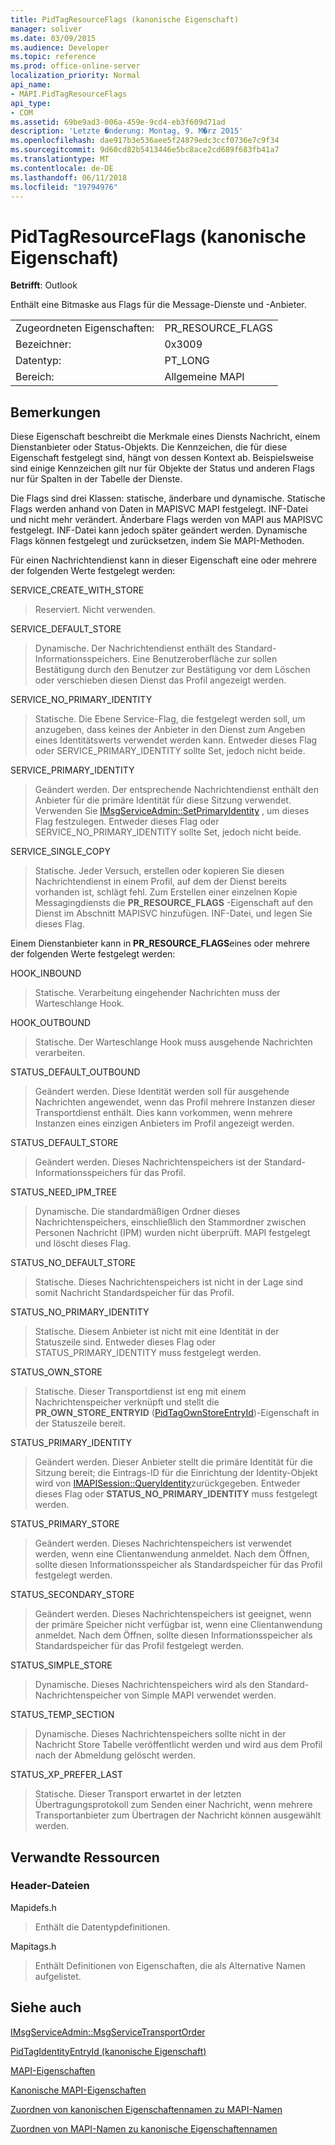 ```yaml
---
title: PidTagResourceFlags (kanonische Eigenschaft)
manager: soliver
ms.date: 03/09/2015
ms.audience: Developer
ms.topic: reference
ms.prod: office-online-server
localization_priority: Normal
api_name:
- MAPI.PidTagResourceFlags
api_type:
- COM
ms.assetid: 69be9ad3-006a-459e-9cd4-eb3f609d71ad
description: 'Letzte �nderung: Montag, 9. M�rz 2015'
ms.openlocfilehash: dae917b3e536aee5f24879edc3ccf0736e7c9f34
ms.sourcegitcommit: 9d60cd82b5413446e5bc8ace2cd689f683fb41a7
ms.translationtype: MT
ms.contentlocale: de-DE
ms.lasthandoff: 06/11/2018
ms.locfileid: "19794976"
---
```

# <a name="pidtagresourceflags-canonical-property"></a>PidTagResourceFlags (kanonische Eigenschaft)

  
  
**Betrifft**: Outlook 
  
Enthält eine Bitmaske aus Flags für die Message-Dienste und -Anbieter.
  
|||
|:-----|:-----|
|Zugeordneten Eigenschaften:  <br/> |PR_RESOURCE_FLAGS  <br/> |
|Bezeichner:  <br/> |0x3009  <br/> |
|Datentyp:  <br/> |PT_LONG  <br/> |
|Bereich:  <br/> |Allgemeine MAPI  <br/> |
   
## <a name="remarks"></a>Bemerkungen

Diese Eigenschaft beschreibt die Merkmale eines Diensts Nachricht, einem Dienstanbieter oder Status-Objekts. Die Kennzeichen, die für diese Eigenschaft festgelegt sind, hängt von dessen Kontext ab. Beispielsweise sind einige Kennzeichen gilt nur für Objekte der Status und anderen Flags nur für Spalten in der Tabelle der Dienste. 
  
Die Flags sind drei Klassen: statische, änderbare und dynamische. Statische Flags werden anhand von Daten in MAPISVC MAPI festgelegt. INF-Datei und nicht mehr verändert. Änderbare Flags werden von MAPI aus MAPISVC festgelegt. INF-Datei kann jedoch später geändert werden. Dynamische Flags können festgelegt und zurücksetzen, indem Sie MAPI-Methoden.
  
Für einen Nachrichtendienst kann in dieser Eigenschaft eine oder mehrere der folgenden Werte festgelegt werden:
  
SERVICE_CREATE_WITH_STORE 
  
> Reserviert. Nicht verwenden.
    
SERVICE_DEFAULT_STORE 
  
> Dynamische. Der Nachrichtendienst enthält des Standard-Informationsspeichers. Eine Benutzeroberfläche zur sollen Bestätigung durch den Benutzer zur Bestätigung vor dem Löschen oder verschieben diesen Dienst das Profil angezeigt werden. 
    
SERVICE_NO_PRIMARY_IDENTITY 
  
> Statische. Die Ebene Service-Flag, die festgelegt werden soll, um anzugeben, dass keines der Anbieter in den Dienst zum Angeben eines Identitätswerts verwendet werden kann. Entweder dieses Flag oder SERVICE_PRIMARY_IDENTITY sollte Set, jedoch nicht beide.
    
SERVICE_PRIMARY_IDENTITY 
  
> Geändert werden. Der entsprechende Nachrichtendienst enthält den Anbieter für die primäre Identität für diese Sitzung verwendet. Verwenden Sie [IMsgServiceAdmin::SetPrimaryIdentity](imsgserviceadmin-setprimaryidentity.md) , um dieses Flag festzulegen. Entweder dieses Flag oder SERVICE_NO_PRIMARY_IDENTITY sollte Set, jedoch nicht beide. 
    
SERVICE_SINGLE_COPY 
  
> Statische. Jeder Versuch, erstellen oder kopieren Sie diesen Nachrichtendienst in einem Profil, auf dem der Dienst bereits vorhanden ist, schlägt fehl. Zum Erstellen einer einzelnen Kopie Messagingdiensts die **PR_RESOURCE_FLAGS** -Eigenschaft auf den Dienst im Abschnitt MAPISVC hinzufügen. INF-Datei, und legen Sie dieses Flag. 
    
Einem Dienstanbieter kann in **PR_RESOURCE_FLAGS**eines oder mehrere der folgenden Werte festgelegt werden:
  
HOOK_INBOUND 
  
> Statische. Verarbeitung eingehender Nachrichten muss der Warteschlange Hook.
    
HOOK_OUTBOUND 
  
> Statische. Der Warteschlange Hook muss ausgehende Nachrichten verarbeiten. 
    
STATUS_DEFAULT_OUTBOUND 
  
> Geändert werden. Diese Identität werden soll für ausgehende Nachrichten angewendet, wenn das Profil mehrere Instanzen dieser Transportdienst enthält. Dies kann vorkommen, wenn mehrere Instanzen eines einzigen Anbieters im Profil angezeigt werden.
    
STATUS_DEFAULT_STORE 
  
> Geändert werden. Dieses Nachrichtenspeichers ist der Standard-Informationsspeichers für das Profil. 
    
STATUS_NEED_IPM_TREE 
  
> Dynamische. Die standardmäßigen Ordner dieses Nachrichtenspeichers, einschließlich den Stammordner zwischen Personen Nachricht (IPM) wurden nicht überprüft. MAPI festgelegt und löscht dieses Flag. 
    
STATUS_NO_DEFAULT_STORE 
  
> Statische. Dieses Nachrichtenspeichers ist nicht in der Lage sind somit Nachricht Standardspeicher für das Profil.
    
STATUS_NO_PRIMARY_IDENTITY 
  
> Statische. Diesem Anbieter ist nicht mit eine Identität in der Statuszeile sind. Entweder dieses Flag oder STATUS_PRIMARY_IDENTITY muss festgelegt werden.
    
STATUS_OWN_STORE 
  
> Statische. Dieser Transportdienst ist eng mit einem Nachrichtenspeicher verknüpft und stellt die **PR_OWN_STORE_ENTRYID** ([PidTagOwnStoreEntryId](pidtagownstoreentryid-canonical-property.md))-Eigenschaft in der Statuszeile bereit.
    
STATUS_PRIMARY_IDENTITY 
  
> Geändert werden. Dieser Anbieter stellt die primäre Identität für die Sitzung bereit; die Eintrags-ID für die Einrichtung der Identity-Objekt wird von [IMAPISession::QueryIdentity](imapisession-queryidentity.md)zurückgegeben. Entweder dieses Flag oder **STATUS_NO_PRIMARY_IDENTITY** muss festgelegt werden. 
    
STATUS_PRIMARY_STORE 
  
> Geändert werden. Dieses Nachrichtenspeichers ist verwendet werden, wenn eine Clientanwendung anmeldet. Nach dem Öffnen, sollte diesen Informationsspeicher als Standardspeicher für das Profil festgelegt werden. 
    
STATUS_SECONDARY_STORE 
  
> Geändert werden. Dieses Nachrichtenspeichers ist geeignet, wenn der primäre Speicher nicht verfügbar ist, wenn eine Clientanwendung anmeldet. Nach dem Öffnen, sollte diesen Informationsspeicher als Standardspeicher für das Profil festgelegt werden. 
    
STATUS_SIMPLE_STORE 
  
> Dynamische. Dieses Nachrichtenspeichers wird als den Standard-Nachrichtenspeicher von Simple MAPI verwendet werden.
    
STATUS_TEMP_SECTION 
  
> Dynamische. Dieses Nachrichtenspeichers sollte nicht in der Nachricht Store Tabelle veröffentlicht werden und wird aus dem Profil nach der Abmeldung gelöscht werden. 
    
STATUS_XP_PREFER_LAST 
  
> Statische. Dieser Transport erwartet in der letzten Übertragungsprotokoll zum Senden einer Nachricht, wenn mehrere Transportanbieter zum Übertragen der Nachricht können ausgewählt werden.
    
## <a name="related-resources"></a>Verwandte Ressourcen

### <a name="header-files"></a>Header-Dateien

Mapidefs.h
  
> Enthält die Datentypdefinitionen.
    
Mapitags.h
  
> Enthält Definitionen von Eigenschaften, die als Alternative Namen aufgelistet.
    
## <a name="see-also"></a>Siehe auch



[IMsgServiceAdmin::MsgServiceTransportOrder](imsgserviceadmin-msgservicetransportorder.md)
  
[PidTagIdentityEntryId (kanonische Eigenschaft)](pidtagidentityentryid-canonical-property.md)


[MAPI-Eigenschaften](mapi-properties.md)
  
[Kanonische MAPI-Eigenschaften](mapi-canonical-properties.md)
  
[Zuordnen von kanonischen Eigenschaftennamen zu MAPI-Namen](mapping-canonical-property-names-to-mapi-names.md)
  
[Zuordnen von MAPI-Namen zu kanonische Eigenschaftennamen](mapping-mapi-names-to-canonical-property-names.md)

